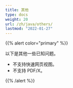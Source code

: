 ```yaml
---
title: 其他
type: docs
weight: 20
url: /zh/java/others/
lastmod: "2022-01-27"
---
```


{{% alert color="primary" %}}

以下是其他一些已知问题。

- 不支持快速网页视图。
- 不支持 PDF/X。

{{% /alert %}}